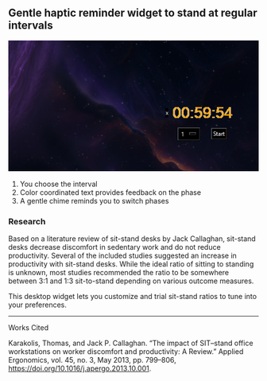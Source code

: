 ## Gentle haptic reminder widget to stand at regular intervals

![Alt text](https://github.com/Maechrene/StandupDeskTimer_Widget/blob/main/assets/StandupTimerScreenshot.png)

1. You choose the interval
2. Color coordinated text provides feedback on the phase
3. A gentle chime reminds you to switch phases

### Research

Based on a literature review of sit-stand desks by Jack Callaghan, sit-stand desks decrease discomfort in sedentary work and do not reduce productivity. Several of the included studies suggested an increase in productivity with sit-stand desks. While the ideal ratio of sitting to standing is unknown, most studies recommended the ratio to be somewhere between 3:1 and 1:3 sit-to-stand depending on various outcome measures. 

This desktop widget lets you customize and trial sit-stand ratios to tune into your preferences.

---
Works Cited

Karakolis, Thomas, and Jack P. Callaghan. “The impact of SIT–stand office workstations on worker discomfort and productivity: A Review.” Applied Ergonomics, vol. 45, no. 3, May 2013, pp. 799–806, https://doi.org/10.1016/j.apergo.2013.10.001. 
